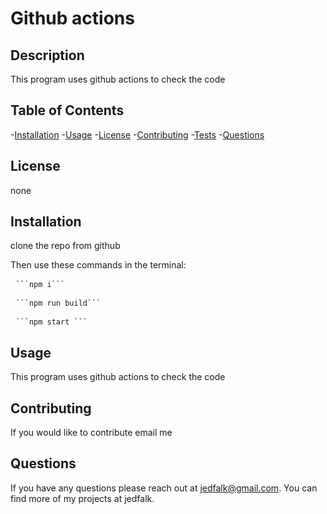 # Github actions
## Description
This program uses github actions to check the code

## Table of Contents
-[Installation](#installation)
-[Usage](#usage)
-[License](#license)
-[Contributing](#contributing)
-[Tests](#tests)
-[Questions](#questions)

## License
 none

## Installation
clone the repo from github

Then use these commands in the terminal:

<pre> <code>```npm i```</code> </pre>

<pre> <code>```npm run build```</code> </pre>

<pre> <code>```npm start ```</code> </pre>

## Usage
This program uses github actions to check the code

## Contributing
If you would like to contribute email me

## Questions
If you have any questions please reach out at jedfalk@gmail.com. You can find more of my projects at jedfalk.
